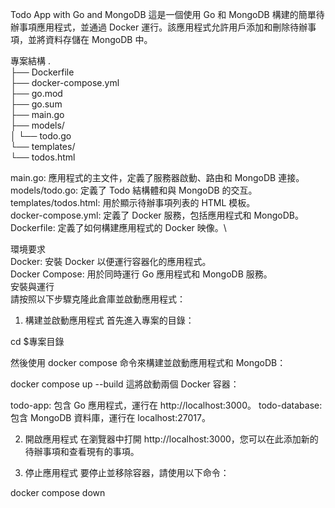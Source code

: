 Todo App with Go and MongoDB
這是一個使用 Go 和 MongoDB 構建的簡單待辦事項應用程式，並通過 Docker 運行。該應用程式允許用戶添加和刪除待辦事項，並將資料存儲在 MongoDB 中。

專案結構
.\
├── Dockerfile\
├── docker-compose.yml\
├── go.mod\
├── go.sum\
├── main.go\
├── models/\
│   └── todo.go\
└── templates/\
    └── todos.html

main.go: 應用程式的主文件，定義了服務器啟動、路由和 MongoDB 連接。\
models/todo.go: 定義了 Todo 結構體和與 MongoDB 的交互。\
templates/todos.html: 用於顯示待辦事項列表的 HTML 模板。\
docker-compose.yml: 定義了 Docker 服務，包括應用程式和 MongoDB。\
Dockerfile: 定義了如何構建應用程式的 Docker 映像。\

環境要求\
Docker: 安裝 Docker 以便運行容器化的應用程式。\
Docker Compose: 用於同時運行 Go 應用程式和 MongoDB 服務。\
安裝與運行\
請按照以下步驟克隆此倉庫並啟動應用程式：

1. 構建並啟動應用程式
首先進入專案的目錄：

cd $專案目錄


然後使用 docker compose 命令來構建並啟動應用程式和 MongoDB：

docker compose up --build
這將啟動兩個 Docker 容器：

todo-app: 包含 Go 應用程式，運行在 http://localhost:3000。
todo-database: 包含 MongoDB 資料庫，運行在 localhost:27017。

2. 開啟應用程式
在瀏覽器中打開 http://localhost:3000，您可以在此添加新的待辦事項和查看現有的事項。

3. 停止應用程式
要停止並移除容器，請使用以下命令：

docker compose down